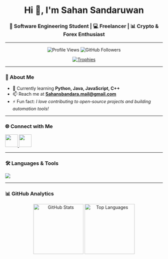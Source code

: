 <h1 align="center">Hi 👋, I'm Sahan Sandaruwan</h1>
<h3 align="center">🚀 Software Engineering Student | 💻 Freelancer | 📊 Crypto & Forex Enthusiast</h3>

---

<p align="center">
  <img src="https://komarev.com/ghpvc/?username=IT24100559&label=Profile%20views&color=0e75b6&style=flat" alt="Profile Views" /> 
  <img src="https://img.shields.io/github/followers/IT24100559?label=Followers&style=social" alt="GitHub Followers" />
</p>

<p align="center">
  <a href="https://github.com/ryo-ma/github-profile-trophy">
    <img src="https://github-profile-trophy.vercel.app/?username=IT24100559&theme=darkhub&row=1&column=6" alt="Trophies" />
  </a>
</p>

---

### 🌱 About Me  
- 🔭 Currently learning **Python, Java, JavaScript, C++**  
- 📫 Reach me at **Sahansbandara.mail@gmail.com**  
- ⚡ Fun fact: *I love contributing to open-source projects and building automation tools!*  

---

### 🌐 Connect with Me  
<p align="left">
  <a href="https://instagram.com/imsahans" target="blank">
    <img src="https://skillicons.dev/icons?i=instagram" height="40"/>
  </a>
  <a href="https://www.youtube.com/channel/UCOv0LDi801N_ZFOytX0ak2w" target="blank">
    <img src="https://skillicons.dev/icons?i=youtube" height="40"/>
  </a>
</p>

---

### 🛠️ Languages & Tools  
<p align="left">
  <img src="https://skillicons.dev/icons?i=python,java,cpp,javascript,mongodb,heroku,linux,azure,gcp,photoshop" />
</p>

---

### 📊 GitHub Analytics  
<p align="center">
  <img src="https://github-readme-stats.vercel.app/api?username=IT24100559&show_icons=true&theme=radical" alt="GitHub Stats" height="160"/>
  <img src="https://github-readme-stats.vercel.app/api/top-langs?username=IT24100559&show_icons=true&layout=compact&theme=radical" alt="Top Languages" height="160"/>
</p>
